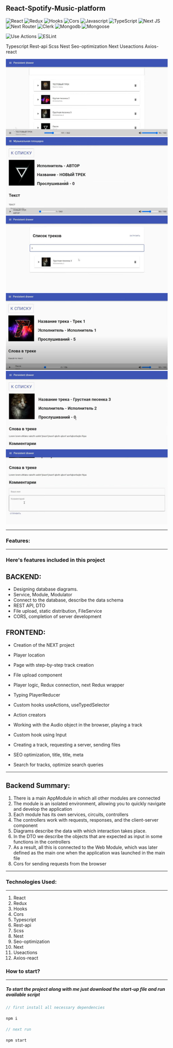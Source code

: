 <!-- ### Сменить на другое -->

## React-Spotify-Music-platform

![React](https://img.shields.io/badge/react-%2320232a.svg?style=for-the-badge&logo=react&logoColor=%2361DAFB)
![Redux](https://img.shields.io/badge/redux-%23593d88.svg?style=for-the-badge&logo=redux&logoColor=white)
![Hooks](https://img.shields.io/badge/hooks-%0a9732e3.svg?style=for-the-badge&logo=hooks&logoColor=%0a9732e3)
![Cors](https://img.shields.io/badge/cors-%23008080.svg?style=for-the-badge&logo=cors&logoColor=white)
![Javascript](https://img.shields.io/badge/javascript-%23323330.svg?style=for-the-badge&logo=react&logoColor=%23F7DF1E)
![TypeScript](https://img.shields.io/badge/typescript-%23007ACC.svg?style=for-the-badge&logo=typescript&logoColor=white)
![Next JS](https://img.shields.io/badge/Next-black?style=for-the-badge&logo=next.js&logoColor=white)
![Next Router](https://img.shields.io/badge/Next_Router-purple?style=for-the-badge&logo=next-router&logoColor=white)
![Clerk](https://img.shields.io/badge/Clerk-1b80f3?style=for-the-badge&logo=clerk&logoColor=white)
![Mongodb](https://img.shields.io/badge/Mongodb-0cc227?style=for-the-badge&logo=mongodb&logoColor=white)
![Mongoose](https://img.shields.io/badge/Mongoose-c20a1f?style=for-the-badge&logo=mongoose&logoColor=white)

![Use Actions](https://img.shields.io/badge/use%20actions-%232671E5.svg?style=for-the-badge&logo=useactions&logoColor=white)
![ESLint](https://img.shields.io/badge/ESLint-4B3263?style=for-the-badge&logo=eslint&logoColor=white)


Typescript
Rest-api
Scss
Nest
Seo-optimization
Next
Useactions
Axios-react

<div align="center"><img src="https://github.com/juliaDooby/React-Spotify-platform/blob/main/Spotify_1.JPG" width="100%" height="20%"></img></div>
<div align="center"><img src="https://github.com/juliaDooby/React-Spotify-platform/blob/main/Spotify_2.JPG" width="100%" height="20%"></img></div>
<div align="center"><img src="https://github.com/juliaDooby/React-Spotify-platform/blob/main/Spotify_3.JPG" width="100%" height="20%"></img></div>
<div align="center"><img src="https://github.com/juliaDooby/React-Spotify-platform/blob/main/Spotify_4.JPG" width="100%" height="20%"></img></div>
<div align="center"><img src="https://github.com/juliaDooby/React-Spotify-platform/blob/main/Spotify_5.JPG" width="100%" height="20%"></img></div>
<div align="center"><img src="https://github.com/juliaDooby/React-Spotify-platform/blob/main/Spotify_6.JPG" width="100%" height="20%"></img></div>

 ---
 
### Features:

---

### Here's features included in this project

## BACKEND:

* Designing database diagrams.
* Service, Module, Modulator
* Connect to the database, describe the data schema
* REST API, DTO
* File upload, static distribution, FileService
* CORS, completion of server development

## FRONTEND:

* Creation of the NEXT project
* Player location
* Page with step-by-step track creation
* File upload component
* Player logic, Redux connection, next Redux wrapper
* Typing PlayerReducer
* Custom hooks useActions, useTypedSelector
* Action creators
* Working with the Audio object in the browser, playing a track
* Custom hook using Input
* Creating a track, requesting a server, sending files
* SEO optimization, title, title, meta
* Search for tracks, optimize search queries

  <!-- ### Backend Итоги: -->

 <!-- 
 1. Есть главный AppModule, в котором подключаются все остальные модули
2. Модуль является изолированной средой, позволяет быстро ориентироваться и разрабатывать приложение 
3. В каждом модуле есть свои сервисы, схемы, контроллеры
4. В контроллерах идет работа с запросами, ответами, с клиент-серверной составляющей 
5. В схемах описываются данные, с которыми идет взаимодействие 
6. В DTO описываем объекты, которые ожидаем на вход в некоторых функциях в контроллерах
7. По итогу это все подключается в Веб-Модуль, который позже был определен как основной при запуске приложения в файле main 
8. Cors для отправки запросов с браузера -->

---

## Backend Summary:

1. There is a main AppModule in which all other modules are connected
2. The module is an isolated environment, allowing you to quickly navigate and develop the application
3. Each module has its own services, circuits, controllers
4. The controllers work with requests, responses, and the client-server component
5. Diagrams describe the data with which interaction takes place.
6. In the DTO we describe the objects that are expected as input in some functions in the controllers
7. As a result, all this is connected to the Web Module, which was later defined as the main one when the application was launched in the main file
8. Cors for sending requests from the browser  

---

### Technologies Used:

---

1. React
2. Redux
3. Hooks
4. Cors
5. Typescript
6. Rest-api
7. Scss
8. Nest
9. Seo-optimization
10. Next
11. Useactions
12. Axios-react
 
### How to start?

---

##### To start the project along with me just download the start-up file and run available script

```javascript
// first install all necessary dependencies

npm i

// next run

npm start

```


